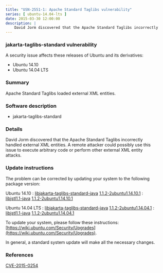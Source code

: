 ```yaml
---
title: "USN-2551-1: Apache Standard Taglibs vulnerability"
series: [ ubuntu-14.04-lts ]
date: 2015-03-30 12:00:00
description: |
    David Jorm discovered that the Apache Standard Taglibs incorrectly handled external XML entities. A remote attacker could possibly use this issue to  execute arbitrary code or perform other external XML entity attacks. 
--- 
```

 
### jakarta-taglibs-standard vulnerability

A security issue affects these releases of Ubuntu and its derivatives:

* Ubuntu 14.10
* Ubuntu 14.04 LTS

### Summary

Apache Standard Taglibs loaded external XML entities. 

### Software description

* jakarta-taglibs-standard 

### Details

David Jorm discovered that the Apache Standard Taglibs incorrectly handled external XML entities. A remote attacker could possibly use this issue to execute arbitrary code or perform other external XML entity attacks. 

### Update instructions

The problem can be corrected by updating your system to the following package version:

Ubuntu 14.10
 : [libjakarta-taglibs-standard-java](https://launchpad.net/ubuntu/+source/jakarta-taglibs-standard) <span> [1.1.2-2ubuntu1.14.10.1](https://launchpad.net/ubuntu/+source/jakarta-taglibs-standard/1.1.2-2ubuntu1.14.10.1) </span> 
 : [libjstl1.1-java](https://launchpad.net/ubuntu/+source/jakarta-taglibs-standard) <span> [1.1.2-2ubuntu1.14.10.1](https://launchpad.net/ubuntu/+source/jakarta-taglibs-standard/1.1.2-2ubuntu1.14.10.1) </span> 

Ubuntu 14.04 LTS
 : [libjakarta-taglibs-standard-java](https://launchpad.net/ubuntu/+source/jakarta-taglibs-standard) <span> [1.1.2-2ubuntu1.14.04.1](https://launchpad.net/ubuntu/+source/jakarta-taglibs-standard/1.1.2-2ubuntu1.14.04.1) </span> 
 : [libjstl1.1-java](https://launchpad.net/ubuntu/+source/jakarta-taglibs-standard) <span> [1.1.2-2ubuntu1.14.04.1](https://launchpad.net/ubuntu/+source/jakarta-taglibs-standard/1.1.2-2ubuntu1.14.04.1) </span> 

To update your system, please follow these instructions: [https://wiki.ubuntu.com/Security/Upgrades](https://wiki.ubuntu.com/Security/Upgrades).

In general, a standard system update will make all the necessary changes. 

### References

 [CVE-2015-0254](http://people.ubuntu.com/~ubuntu-security/cve/CVE-2015-0254)
 
